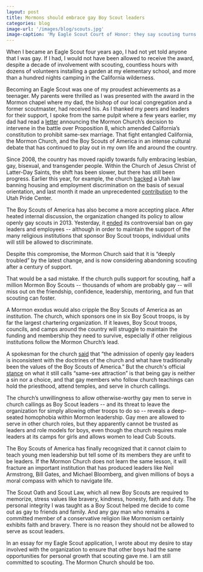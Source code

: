 ```yaml
---
layout: post
title: Mormons should embrace gay Boy Scout leaders
categories: blog
image-url: '/images/blog/scouts.jpg'
image-caption: 'My Eagle Scout Court of Honor: they say scouting turns boys into men, but the timing was clearly off for me (April 23, 2011).'
---
```


When I became an Eagle Scout four years ago, I had not yet told anyone that I was gay. If I had, I would not have been allowed to receive the award, despite a decade of involvement with scouting, countless hours with dozens of volunteers installing a garden at my elementary school, and more than a hundred nights camping in the California wilderness.

Becoming an Eagle Scout was one of my proudest achievements as a teenager. My parents were thrilled as I was presented with the award in the Mormon chapel where my dad, the bishop of our local congregation and a former scoutmaster, had received his. As I thanked my peers and leaders for their support, I spoke from the same pulpit where a few years earlier, my dad had read a [letter](http://www.mormonnewsroom.org/article/california-and-same-sex-marriage) announcing the Mormon Church’s decision to intervene in the battle over Proposition 8, which amended California’s constitution to prohibit same-sex marriage. That fight entangled California, the Mormon Church, and the Boy Scouts of America in an intense cultural debate that has continued to play out in my own life and around the country.

Since 2008, the country has moved rapidly towards fully embracing lesbian, gay, bisexual, and transgender people. Within the Church of Jesus Christ of Latter-Day Saints, the shift has been slower, but there has still been progress. Earlier this year, for example, the church [backed](http://www.nytimes.com/2015/03/12/us/politics/utah-passes-antidiscrimination-bill-backed-by-mormon-leaders.html) a Utah law banning housing and employment discrimination on the basis of sexual orientation, and last month it made an unprecedented [contribution](https://www.utahpridecenter.org/news/item/332-lds-church-makes-contribution-to-utah-pride-center) to the Utah Pride Center.

The Boy Scouts of America has also become a more accepting place. After heated internal discussion, the organization changed its policy to allow openly gay scouts in 2013. Yesterday, it [ended](http://www.nytimes.com/2015/07/28/us/boy-scouts-end-nationwide-ban-on-gay-leaders.html) its controversial ban on gay leaders and employees -- although in order to maintain the support of the many religious institutions that sponsor Boy Scout troops, individual units will still be allowed to discriminate.

Despite this compromise, the Mormon Church said that it is “deeply troubled” by the latest change, and is now considering abandoning scouting after a century of support.

That would be a sad mistake. If the church pulls support for scouting, half a million Mormon Boy Scouts -- thousands of whom are probably gay -- will miss out on the friendship, confidence, leadership, mentoring, and fun that scouting can foster.

A Mormon exodus would also cripple the Boy Scouts of America as an institution. The church, which sponsors one in six Boy Scout troops, is by far the largest chartering organization. If it leaves, Boy Scout troops, councils, and camps around the country will struggle to maintain the funding and membership they need to survive, especially if other religious institutions follow the Mormon Church’s lead.

A spokesman for the church [said](http://www.mormonnewsroom.org/article/church-re-evaluating-scouting-program) that “the admission of openly gay leaders is inconsistent with the doctrines of the church and what have traditionally been the values of the Boy Scouts of America.” But the church's official [stance](http://mormonsandgays.org/) on what it still calls “same-sex attraction” is that being gay is neither a sin nor a choice, and that gay members who follow church teachings can hold the priesthood, attend temples, and serve in church callings.

The church’s unwillingness to allow otherwise-worthy gay men to serve in church callings as Boy Scout leaders -- and its threat to leave the organization for simply allowing other troops to do so -- reveals a deep-seated homophobia within Mormon leadership. Gay men are allowed to serve in other church roles, but they apparently cannot be trusted as leaders and role models for boys, even though the church requires male leaders at its camps for girls and allows women to lead Cub Scouts.

The Boy Scouts of America has finally recognized that it cannot claim to teach young men leadership but tell some of its members they are unfit to be leaders. If the Mormon Church does not learn the same lesson, it will fracture an important institution that has produced leaders like Neil Armstrong, Bill Gates, and Michael Bloomberg, and given millions of boys a moral compass with which to navigate life.

The Scout Oath and Scout Law, which all new Boy Scouts are required to memorize, stress values like bravery, kindness, honesty, faith and duty. The personal integrity I was taught as a Boy Scout helped me decide to come out as gay to friends and family. And any gay man who remains a committed member of a conservative religion like Mormonism certainly exhibits faith and bravery. There is no reason they should not be allowed to serve as scout leaders.

In an essay for my Eagle Scout application, I wrote about my desire to stay involved with the organization to ensure that other boys had the same opportunities for personal growth that scouting gave me. I am still committed to scouting. The Mormon Church should be too.